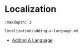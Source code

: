 # Localization

```{toctree}
:maxdepth: 3

localization/adding-a-language.md
```

- [Adding A Language](./localization/adding-a-language.md)
